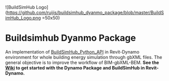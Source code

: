 ![BuildSimHub Logo](https://github.com/ruijis/buildsimhub_dyanmo_package/blob/master/BuildSimHub_Logo.png =50x50)


Buildsimhub Dyanmo Package
========================================
An implementation of [BuildSimHub_Python_API](https://github.com/weilix88/buildsimhub_python_api) in Revit-Dynamo environment for whole building energy simulation through gbXML files. The general objective is to improve the workflow of BIM-gbXML-BEM. **See the [Wiki](https://github.com/ruijis/buildsimhub_dyanmo_package/wiki) to get started with the Dynamo Package and BuildSimHub in Revit-Dynamo.**
